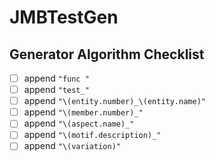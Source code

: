 # JMBTestGen


## Generator Algorithm Checklist

  - [ ] append `"func "`
  - [ ] append `"test_"`
  - [ ] append `"\(entity.number)_\(entity.name)"`
  - [ ] append `"\(member.number)_"`
  - [ ] append `"\(aspect.name)_"`
  - [ ] append `"\(motif.description)_"`
  - [ ] append `"\(variation)"`
